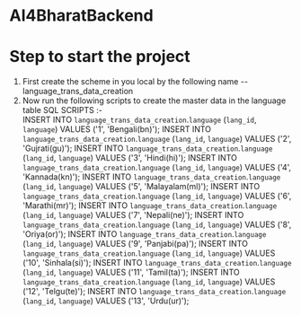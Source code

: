 # AI4BharatBackend

# Step to start the project
1. First create the scheme in you local by the following name -- language_trans_data_creation
2. Now run the following scripts to create the master data in the language table
SQL SCRIPTS :-  
INSERT INTO `language_trans_data_creation`.`language` (`lang_id`, `language`) VALUES ('1', 'Bengali(bn)');
INSERT INTO `language_trans_data_creation`.`language` (`lang_id`, `language`) VALUES ('2', 'Gujrati(gu)');
INSERT INTO `language_trans_data_creation`.`language` (`lang_id`, `language`) VALUES ('3', 'Hindi(hi)');
INSERT INTO `language_trans_data_creation`.`language` (`lang_id`, `language`) VALUES ('4', 'Kannada(kn)');
INSERT INTO `language_trans_data_creation`.`language` (`lang_id`, `language`) VALUES ('5', 'Malayalam(ml)');
INSERT INTO `language_trans_data_creation`.`language` (`lang_id`, `language`) VALUES ('6', 'Marathi(mr)');
INSERT INTO `language_trans_data_creation`.`language` (`lang_id`, `language`) VALUES ('7', 'Nepali(ne)');
INSERT INTO `language_trans_data_creation`.`language` (`lang_id`, `language`) VALUES ('8', 'Oriya(or)');
INSERT INTO `language_trans_data_creation`.`language` (`lang_id`, `language`) VALUES ('9', 'Panjabi(pa)');
INSERT INTO `language_trans_data_creation`.`language` (`lang_id`, `language`) VALUES ('10', 'Sinhala(si)');
INSERT INTO `language_trans_data_creation`.`language` (`lang_id`, `language`) VALUES ('11', 'Tamil(ta)');
INSERT INTO `language_trans_data_creation`.`language` (`lang_id`, `language`) VALUES ('12', 'Telgu(te)');
INSERT INTO `language_trans_data_creation`.`language` (`lang_id`, `language`) VALUES ('13', 'Urdu(ur)');
